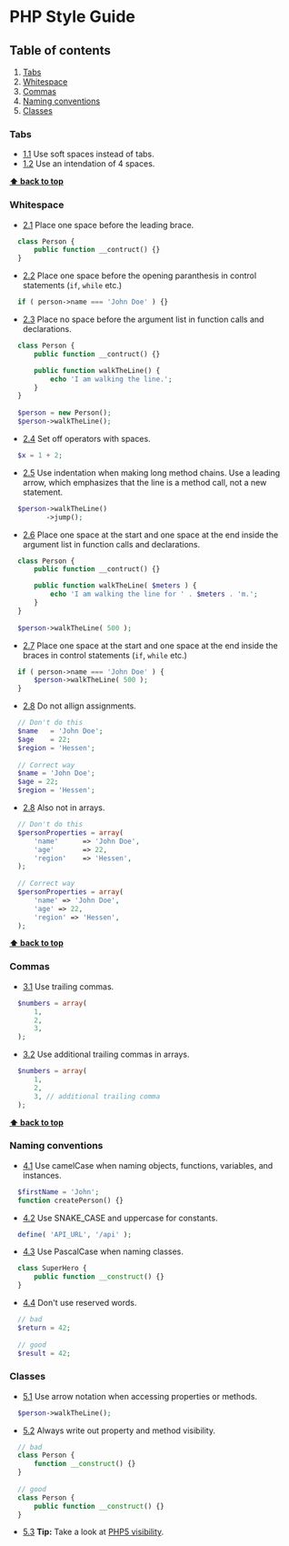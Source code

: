 # PHP Style Guide

## Table of contents
1. [Tabs](#tabs)
2. [Whitespace](#whitespace)
3. [Commas](#commas)
4. [Naming conventions](#naming-conventions)
5. [Classes](#Classes)

### Tabs
- [1.1](#1.1) Use soft spaces instead of tabs.
- [1.2](#1.2) Use an intendation of 4 spaces.

**[⬆ back to top](#table-of-contents)**


### Whitespace
- [2.1](#2.1) Place one space before the leading brace.
```php
  class Person {
      public function __contruct() {}
  }
```

- [2.2](#2.2) Place one space before the opening paranthesis in control statements (`if`, `while` etc.)
```php
  if ( person->name === 'John Doe' ) {}
```

- [2.3](#2.3) Place no space before the argument list in function calls and declarations.
```php
  class Person {
      public function __contruct() {}

      public function walkTheLine() {
          echo 'I am walking the line.';
      }
  }
  
  $person = new Person();
  $person->walkTheLine();
```

- [2.4](#2.4) Set off operators with spaces.
```php
  $x = 1 + 2;
```

- [2.5](#2.5) Use indentation when making long method chains. Use a leading arrow, which emphasizes that the line is a method call, not a new statement.
```php
  $person->walkTheLine()
         ->jump();
```

- [2.6](#2.6) Place one space at the start and one space at the end inside the argument list in function calls and declarations.
```php
  class Person {
      public function __contruct() {}

      public function walkTheLine( $meters ) {
          echo 'I am walking the line for ' . $meters . 'm.';
      }
  }
  
  $person->walkTheLine( 500 );
```

- [2.7](#2.7) Place one space at the start and one space at the end inside the braces in control statements (`if`, `while` etc.)
```php
  if ( person->name === 'John Doe' ) {
      $person->walkTheLine( 500 );
  }
```

- [2.8](#2.8) Do not allign assignments.
```php
  // Don't do this
  $name   = 'John Doe';
  $age    = 22;
  $region = 'Hessen';
  
  // Correct way
  $name = 'John Doe';
  $age = 22;
  $region = 'Hessen';
```

- [2.8](#2.8) Also not in arrays.
```php
  // Don't do this
  $personProperties = array(
      'name'      => 'John Doe',
      'age'       => 22,
      'region'    => 'Hessen',
  );
  
  // Correct way
  $personProperties = array(
      'name' => 'John Doe',
      'age' => 22,
      'region' => 'Hessen',
  );
```

**[⬆ back to top](#table-of-contents)**


### Commas
- [3.1](#3.1) Use trailing commas.
```php
  $numbers = array(
      1,
      2,
      3,
  );
```

- [3.2](#3.2) Use additional trailing commas in arrays.
```php
  $numbers = array(
      1,
      2,
      3, // additional trailing comma
  );
```

**[⬆ back to top](#table-of-contents)**


### Naming conventions
- [4.1](#4.1) Use camelCase when naming objects, functions, variables, and instances.
```php
  $firstName = 'John';
  function createPerson() {}
```

- [4.2](#4.2) Use SNAKE_CASE and uppercase for constants.
```php
  define( 'API_URL', '/api' );
```

- [4.3](#4.3) Use PascalCase when naming classes.
```php
  class SuperHero {
      public function __construct() {}
  }
```

- [4.4](#4.4) Don't use reserved words.
```php
  // bad
  $return = 42;
  
  // good
  $result = 42;
```


### Classes
- [5.1](#5.1) Use arrow notation when accessing properties or methods.
```php
  $person->walkTheLine();
```

- [5.2](#5.2) Always write out property and method visibility.
```php
  // bad
  class Person {
      function __construct() {}
  }
  
  // good
  class Person {
      public function __construct() {}
  }
```

- [5.3](#5.3) **Tip:** Take a look at [PHP5 visibility](http://php.net/manual/en/language.oop5.visibility.php).